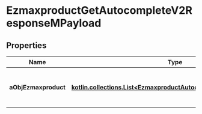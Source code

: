 
# EzmaxproductGetAutocompleteV2ResponseMPayload

## Properties
| Name | Type | Description | Notes |
| ------------ | ------------- | ------------- | ------------- |
| **aObjEzmaxproduct** | [**kotlin.collections.List&lt;EzmaxproductAutocompleteElementResponse&gt;**](EzmaxproductAutocompleteElementResponse.md) | An array of Ezmaxproduct autocomplete element response. |  |



